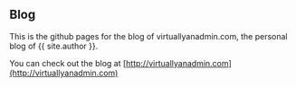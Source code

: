 ## Blog

This is the github pages for the blog of virtuallyanadmin.com, the personal blog of {{ site.author }}.

You can check out the blog at [http://virtuallyanadmin.com](http://virtuallyanadmin.com)
